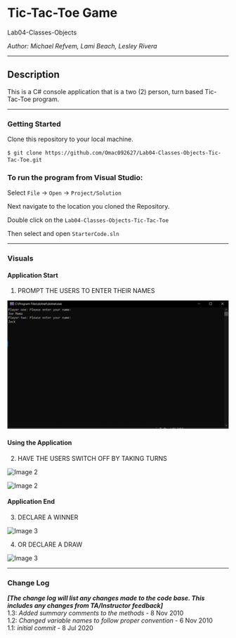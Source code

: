 # Tic-Tac-Toe Game

Lab04-Classes-Objects

*Author: Michael Refvem, Lami Beach, Lesley Rivera*

----

## Description
This is a C# console application that is a two (2) person, turn based Tic-Tac-Toe program.

---

### Getting Started
Clone this repository to your local machine.

```
$ git clone https://github.com/Omac092627/Lab04-Classes-Objects-Tic-Tac-Toe.git
```

### To run the program from Visual Studio:
Select ```File``` -> ```Open``` -> ```Project/Solution```

Next navigate to the location you cloned the Repository.

Double click on the ```Lab04-Classes-Objects-Tic-Tac-Toe```

Then select and open ```StarterCode.sln```

---

### Visuals

#### Application Start

1. PROMPT THE USERS TO ENTER THEIR NAMES

![Prompt User](Lab04_TicTacToe/Assets/images/PromptUserNameTicTac.PNG)



#### Using the Application

2. HAVE THE USERS SWITCH OFF BY TAKING TURNS

![Image 2](/Assets/images/switchUsersOff.PNG)


![Image 2](../Assets/images/switchUsersOffAgain.PNG)



#### Application End

3. DECLARE A WINNER

![Image 3](../Assets/images/winnerTicTac.PNG)


4. OR DECLARE A DRAW


![Image 3](/Assets/images/drawTicTac.PNG)




---

### Change Log
***[The change log will list any changes made to the code base. This includes any changes from TA/Instructor feedback]***  
1.3: *Added summary comments to the methods* - 8 Nov 2010  
1.2: *Changed variable names to follow proper convention* - 6 Nov 2010  
1.1: *initial commit* - 8 Jul 2020  

